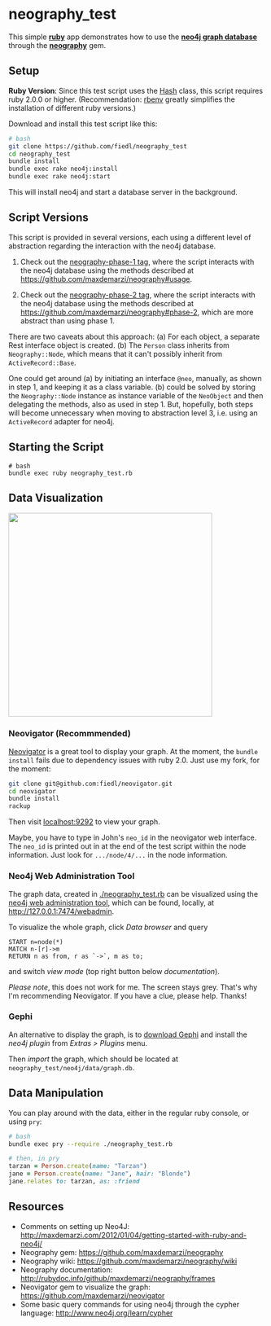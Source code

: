 # neography_test

This simple **[ruby](http://www.ruby-lang.org/)** app demonstrates how to use the **[neo4j graph database](http://www.neo4j.org/)** through the **[neography](https://github.com/maxdemarzi/neography)** gem.

## Setup

**Ruby Version**: Since this test script uses the [Hash](http://ruby-doc.org/core-2.0/Hash.html) class, this script requires ruby 2.0.0 or higher. (Recommendation: [rbenv](https://github.com/sstephenson/rbenv/) greatly simplifies the installation of different ruby versions.)

Download and install this test script like this:

```bash
# bash
git clone https://github.com/fiedl/neography_test
cd neography_test
bundle install
bundle exec rake neo4j:install
bundle exec rake neo4j:start
```

This will install neo4j and start a database server in the background.

## Script Versions

This script is provided in several versions, each using a different level of abstraction regarding the interaction with the neo4j database. 

1. Check out the [neography-phase-1 tag](https://github.com/fiedl/neography_test/tree/neography-phase-1), where the script interacts with the neo4j database using the methods described at https://github.com/maxdemarzi/neography#usage.

2. Check out the [neography-phase-2 tag](https://github.com/fiedl/neography_test/tree/neography-phase-1), where the script interacts with the neo4j database using the methods described at https://github.com/maxdemarzi/neography#phase-2, which are more abstract than using phase 1.

There are two caveats about this approach: (a) For each object, a separate Rest interface object is created. (b) The `Person` class inherits from `Neography::Node`, which means that it can't possibly inherit from `ActiveRecord::Base`.

One could get around (a) by initiating an interface `@neo`, manually, as shown in step 1, and keeping it as a class variable. (b) could be solved by storing the `Neography::Node` instance as instance variable of the `NeoObject` and then delegating the methods, also as used in step 1. But, hopefully, both steps will become unnecessary when moving to abstraction level 3, i.e. using an `ActiveRecord` adapter for neo4j.


## Starting the Script

```
# bash
bundle exec ruby neography_test.rb
```

## Data Visualization

<img src="https://raw.github.com/fiedl/neography_test/master/screenshots/neovigator_screenshot.png" height="400" />

### Neovigator (Recommmended)

[Neovigator](https://github.com/fiedl/neovigator) is a great tool to display your graph. At the moment, the `bundle install` fails due to dependency issues with ruby 2.0. Just use my fork, for the moment:

```bash
git clone git@github.com:fiedl/neovigator.git
cd neovigator
bundle install
rackup
```

Then visit [localhost:9292](http://localhost:9292) to view your graph.

Maybe, you have to type in John's `neo_id` in the neovigator web interface. The `neo_id` is printed out in at the end of the test script within the node information. Just look for `.../node/4/...` in the node information.

### Neo4j Web Administration Tool

The graph data, created in [./neography_test.rb](neography_test.rb) can be visualized using the [neo4j web administration tool](http://127.0.0.1:7474/webadmin), which can be found, locally, at http://127.0.0.1:7474/webadmin.

To visualize the whole graph, click *Data browser* and query
```cypher
START n=node(*)    
MATCH n-[r]->m 
RETURN n as from, r as `->`, m as to;
```
and switch *view mode* (top right button below *documentation*).

*Please note*, this does not work for me. The screen stays grey. That's why I'm recommending Neovigator. If you have a clue, please help. Thanks!

### Gephi

An alternative to display the graph, is to [download Gephi](http://gephi.org/users/download/) and install the *neo4j plugin* from *Extras > Plugins* menu.

Then *import* the graph, which should be located at `neography_test/neo4j/data/graph.db`.


## Data Manipulation

You can play around with the data, either in the regular ruby console, or using `pry`:

```bash
# bash
bundle exec pry --require ./neography_test.rb
```

```ruby
# then, in pry
tarzan = Person.create(name: "Tarzan")
jane = Person.create(name: "Jane", hair: "Blonde")
jane.relates to: tarzan, as: :friend
```


## Resources
* Comments on setting up Neo4J: http://maxdemarzi.com/2012/01/04/getting-started-with-ruby-and-neo4j/
* Neography gem: https://github.com/maxdemarzi/neography
* Neography wiki: https://github.com/maxdemarzi/neography/wiki
* Neography documentation: http://rubydoc.info/github/maxdemarzi/neography/frames
* Neovigator gem to visualize the graph: https://github.com/maxdemarzi/neovigator
* Some basic query commands for using neo4j through the cypher language: http://www.neo4j.org/learn/cypher
